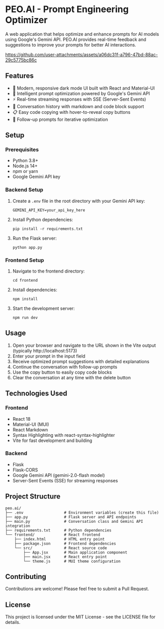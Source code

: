 # PEO.AI - Prompt Engineering Optimizer

A web application that helps optimize and enhance prompts for AI models using Google's Gemini API. PEO.AI provides real-time feedback and suggestions to improve your prompts for better AI interactions.

https://github.com/user-attachments/assets/a06dc31f-a796-47bd-88ac-29c5775bc86c

## Features

- 🎨 Modern, responsive dark mode UI built with React and Material-UI
- 🧠 Intelligent prompt optimization powered by Google's Gemini API
- ⚡ Real-time streaming responses with SSE (Server-Sent Events)
- 💬 Conversation history with markdown and code block support
- 📋 Easy code copying with hover-to-reveal copy buttons
- 🔄 Follow-up prompts for iterative optimization

## Setup

### Prerequisites

- Python 3.8+
- Node.js 14+
- npm or yarn
- Google Gemini API key

### Backend Setup

1. Create a `.env` file in the root directory with your Gemini API key:
   ```
   GEMINI_API_KEY=your_api_key_here
   ```

2. Install Python dependencies:
   ```
   pip install -r requirements.txt
   ```

3. Run the Flask server:
   ```
   python app.py
   ```

### Frontend Setup

1. Navigate to the frontend directory:
   ```
   cd frontend
   ```

2. Install dependencies:
   ```
   npm install
   ```

3. Start the development server:
   ```
   npm run dev
   ```

## Usage

1. Open your browser and navigate to the URL shown in the Vite output (typically http://localhost:5173)
2. Enter your prompt in the input field
3. Receive optimized prompt suggestions with detailed explanations
4. Continue the conversation with follow-up prompts
5. Use the copy button to easily copy code blocks
6. Clear the conversation at any time with the delete button

## Technologies Used

### Frontend
- React 18
- Material-UI (MUI)
- React Markdown
- Syntax Highlighting with react-syntax-highlighter
- Vite for fast development and building

### Backend
- Flask
- Flask-CORS
- Google Gemini API (gemini-2.0-flash model)
- Server-Sent Events (SSE) for streaming responses

## Project Structure

```
peo.ai/
├── .env                  # Environment variables (create this file)
├── app.py                # Flask server and API endpoints
├── main.py               # Conversation class and Gemini API integration
├── requirements.txt      # Python dependencies
└── frontend/             # React frontend
    ├── index.html        # HTML entry point
    ├── package.json      # Frontend dependencies
    └── src/              # React source code
        ├── App.jsx       # Main application component
        ├── main.jsx      # React entry point
        └── theme.js      # MUI theme configuration
```

## Contributing

Contributions are welcome! Please feel free to submit a Pull Request.

## License

This project is licensed under the MIT License - see the LICENSE file for details.
